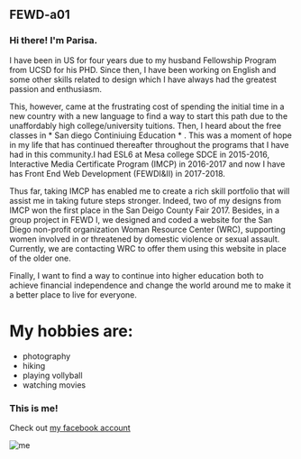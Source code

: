 ## FEWD-a01


### Hi there! I'm Parisa.
   I have been in US for four years due to my husband Fellowship Program from UCSD for his PHD. Since then,  I have been working on English and some other skills related to design which I have always had the greatest passion and enthusiasm. 
   
   This, however, came at the frustrating cost of spending the initial time in a new country with a new language to find a way to start this path due to the unaffordably high college/university tuitions. Then, I heard about the free classes in * San diego Continiuing Education * . This was a moment of hope in my life that has continued thereafter throughout the programs that I have had in this community.I had ESL6 at Mesa college SDCE in 2015-2016, Interactive Media Certificate Program (IMCP) in  2016-2017 and now I have has Front End Web Development (FEWDI&II) in 2017-2018. 
   
   Thus far, taking IMCP has enabled me to create a rich skill portfolio that will assist me in taking future steps stronger. Indeed, two of my designs from IMCP won the first place in the San Deigo County Fair 2017. Besides, in a group project in FEWD I, we designed and coded a website for the San Diego non-profit organization Woman Resource Center (WRC), supporting women involved in or threatened by domestic violence or sexual assault. Currently, we are contacting WRC to offer them using this website in place of the older one.
   
   Finally, I want to find a way to continue into higher education both to achieve financial independence and change the world around me to make it a better place to live for everyone.
   


# My hobbies are:

   * photography
   * hiking
   * playing vollyball
   * watching movies
  

  
### This is me!
 Check out [my facebook account](https://www.facebook.com/parisa.nikzad.71)
 

![me](https://user-images.githubusercontent.com/32685010/35788907-31b44e22-09ed-11e8-9222-e98f71e50357.jpg)
